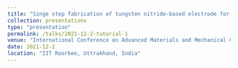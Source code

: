 ```yaml
---
title: "Singe step fabrication of tungsten nitride-based electrode for the supercapacitor application"
collection: presentations
type: "presentation"
permalink: /talks/2021-12-2-tutorial-1
venue: "International Conference on Advanced Materials and Mechanical Characterization"
date: 2021-12-2
location: "IIT Roorkee, Uttrakhand, India"
---
```

